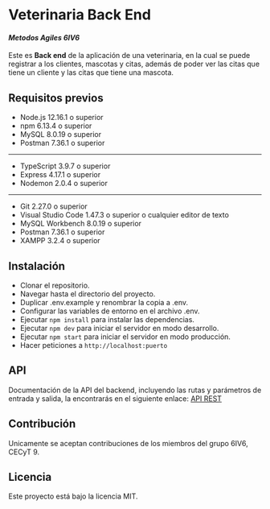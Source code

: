# Veterinaria Back End

#### _Metodos Agiles 6IV6_


Este es **Back end** de la aplicación de una veterinaria, en la cual se puede registrar a los clientes, mascotas y citas, además de poder ver las citas que tiene un cliente y las citas que tiene una mascota.

## Requisitos previos

[//]: # "- Lenguaje de programación utilizado"

- Node.js 12.16.1 o superior
- npm 6.13.4 o superior
- MySQL 8.0.19 o superior
- Postman 7.36.1 o superior

---

[//]: # "- Dependencias y librerías externas requeridas"

- TypeScript 3.9.7 o superior
- Express 4.17.1 o superior
- Nodemon 2.0.4 o superior

---

[//]: # "- Herramientas necesarias para la instalación y ejecución del proyecto"

- Git 2.27.0 o superior
- Visual Studio Code 1.47.3 o superior o cualquier editor de texto
- MySQL Workbench 8.0.19 o superior
- Postman 7.36.1 o superior
- XAMPP 3.2.4 o superior

## Instalación

- Clonar el repositorio.
- Navegar hasta el directorio del proyecto.
- Duplicar .env.example y renombrar la copia a .env.
- Configurar las variables de entorno en el archivo .env.
- Ejecutar `npm install` para instalar las dependencias.
- Ejecutar `npm dev` para iniciar el servidor en modo desarrollo.
- Ejecutar `npm start` para iniciar el servidor en modo producción.
- Hacer peticiones a `http://localhost:puerto`

## API

Documentación de la API del backend, incluyendo las rutas y parámetros de entrada y 
salida, la encontrarás en el siguiente enlace: [API REST](https://documenter.getpostman.com/view/24868281/2s93JowQj8)

## Contribución

Unicamente se aceptan contribuciones de los miembros del grupo 6IV6, CECyT 9.

## Licencia

Este proyecto está bajo la licencia MIT.
